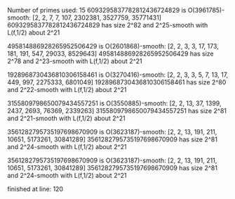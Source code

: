 Number of primes used: 15
6093295837782812436724829 is O(3961785)-smooth:
	 [2, 2, 7, 7, 107, 2302381, 3527759, 35771431]
6093295837782812436724829 has size 2^82 and 2^25-smooth with L(f,1/2) about 2^21

495814886928265952506429 is O(2601868)-smooth:
	 [2, 2, 3, 3, 17, 173, 181, 191, 547, 29033, 8529643]
495814886928265952506429 has size 2^78 and 2^23-smooth with L(f,1/2) about 2^21

1928968730436810306158461 is O(3270416)-smooth:
	 [2, 2, 3, 3, 5, 7, 13, 17, 449, 997, 2275333, 6801049]
1928968730436810306158461 has size 2^80 and 2^22-smooth with L(f,1/2) about 2^21

3155809798650079434557251 is O(3550885)-smooth:
	 [2, 2, 13, 37, 1399, 2437, 2693, 76369, 2339263]
3155809798650079434557251 has size 2^81 and 2^21-smooth with L(f,1/2) about 2^21

3561282795735197698670909 is O(3623187)-smooth:
	 [2, 2, 13, 191, 211, 10651, 5173261, 30841289]
3561282795735197698670909 has size 2^81 and 2^24-smooth with L(f,1/2) about 2^21

3561282795735197698670909 is O(3623187)-smooth:
	 [2, 2, 13, 191, 211, 10651, 5173261, 30841289]
3561282795735197698670909 has size 2^81 and 2^24-smooth with L(f,1/2) about 2^21

finished at line: 120
